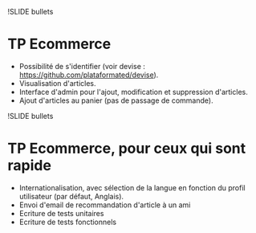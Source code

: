 !SLIDE bullets

# TP Ecommerce

* Possibilité de s'identifier (voir devise : https://github.com/plataformated/devise).
* Visualisation d'articles.
* Interface d'admin pour l'ajout, modification et suppression d'articles.
* Ajout d'articles au panier (pas de passage de commande).

!SLIDE bullets

# TP Ecommerce, pour ceux qui sont rapide

* Internationalisation, avec sélection de la langue en fonction du profil utilisateur (par défaut, Anglais).
* Envoi d'email de recommandation d'article à un ami
* Ecriture de tests unitaires
* Ecriture de tests fonctionnels

